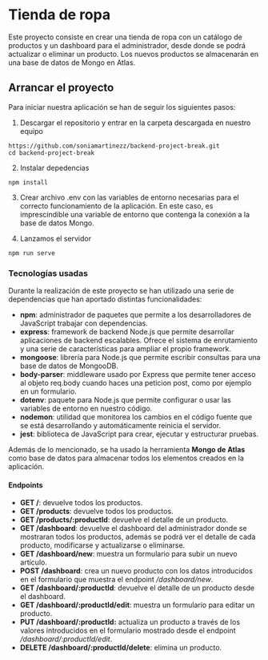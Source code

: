 # Tienda de ropa
Este proyecto consiste en crear una tienda de ropa con un catálogo de productos y un dashboard para el administrador, desde donde se podrá actualizar o eliminar un producto. Los nuevos productos se almacenarán en una base de datos de Mongo en Atlas. 

## Arrancar el proyecto
Para iniciar nuestra aplicación se han de seguir los siguientes pasos: 
1. Descargar el repositorio y entrar en la carpeta descargada en nuestro equipo
~~~
https://github.com/soniamartinezz/backend-project-break.git
cd backend-project-break
~~~

2. Instalar depedencias 
~~~
npm install
~~~

3. Crear archivo .env con las variables de entorno necesarias para el correcto funcionamiento de la aplicación. En este caso, es imprescindible una variable de entorno que contenga la conexión a la base de datos Mongo.

4. Lanzamos el servidor
~~~
npm run serve
~~~

### Tecnologías usadas
Durante la realización de este proyecto se han utilizado una serie de dependencias que han aportado distintas funcionalidades:

* **npm**: administrador de paquetes que permite a los desarrolladores de JavaScript trabajar con dependencias.
* **express**: framework de backend Node.js que permite desarrollar aplicaciones de backend escalables. Ofrece el sistema de enrutamiento y una serie de características para ampliar el propio framework.
* **mongoose**: librería para Node.js que permite escribir consultas para una base de datos de MongooDB.
* **body-parser**: middleware usado por Express que permite tener acceso al objeto req.body cuando haces una peticion post, como por ejemplo en un formulario.
* **dotenv**: paquete para Node.js que permite configurar o usar las variables de entorno en nuestro código.
* **nodemon**: utilidad que monitorea los cambios en el código fuente que se está desarrollando y automáticamente reinicia el servidor.
* **jest**: biblioteca de JavaScript para crear, ejecutar y estructurar pruebas.

Además de lo mencionado, se ha usado la herramienta **Mongo de Atlas** como base de datos para almacenar todos los elementos creados en la aplicación.

#### Endpoints
- **GET /**: devuelve todos los productos.
- **GET /products**: devuelve todos los productos.
- **GET /products/:productId**: devuelve el detalle de un producto.
- **GET /dashboard**: devuelve el dashboard del administrador donde se mostraran todos los productos, además se podrá ver el detalle de cada producto, modificarse y actualizarse o eliminarse.
- **GET /dashboard/new**: muestra un formulario para subir un nuevo artículo.
- **POST /dashboard**: crea un nuevo producto con los datos introducidos en el formulario que muestra el endpoint */dashboard/new*.
- **GET /dashboard/:productId**: devuelve el detalle de un producto desde el dashboard.
- **GET /dashboard/:productId/edit**: muestra un formulario para editar un producto.
- **PUT /dashboard/:productId:** actualiza un producto a través de los valores introducidos en el formulario mostrado desde el endpoint */dashboard/:productId/edit*.
- **DELETE /dashboard/:productId/delete**: elimina un producto.


